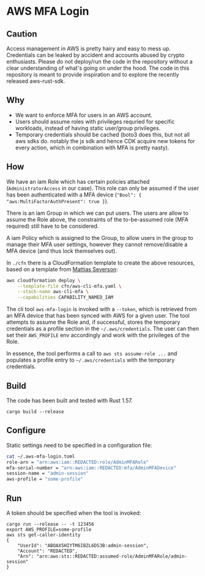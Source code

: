 # AWS MFA Login

## Caution

Access management in AWS is pretty hairy and easy to mess up. Credentials can be leaked by accident and accounts abused by crypto enthusiasts. Please do not deploy/run the code in the repository without a clear understanding of what's going on under the hood. The code in this repository is meant to provide inspiration and to explore the recently released aws-rust-sdk.

## Why

- We want to enforce MFA for users in an AWS account.
- Users should assume roles with privileges requried for specific workloads, instead of having static user/group privileges.
- Temporary credentials should be cached (boto3 does this, but not all aws sdks do. notably the js sdk and hence CDK acquire new tokens for every action, which in combination with MFA is pretty nasty).

## How

We have an iam Role which has certain policies attached (`AdministratorAccess` in our case). This role can only be assumed if the user has been authenticated with a MFA device (`"Bool": { "aws:MultiFactorAuthPresent": true }`).

There is an iam Group in which we can put users. The users are allow to assume the Role above, the constraints of the to-be-assumed role (MFA required) still have to be considered.

A iam Policy which is assigned to the Group, to allow users in the group to manage their MFA user settings, however they cannot remove/disable a MFA device (and thus lock themselves out).

In `./cfn` there is a CloudFormation template to create the above resources, based on a template from [Mattias Severson](https://blog.jayway.com/2017/11/22/aws-cli-mfa):

```bash
aws cloudformation deploy \
    --template-file cfn/aws-cli-mfa.yaml \
    --stack-name aws-cli-mfa \
    --capabilities CAPABILITY_NAMED_IAM
```

The cli tool `aws-mfa-login` is invoked with a `--token`, which is retrieved from an MFA device that has been synced with AWS for a given user. The tool attempts to assume the Role and, if successful, stores the temporary credentials as a profile section in the `~/.aws/credentials`. The user can then set their `AWS_PROFILE` env accordingly and work with the privileges of the Role.

In essence, the tool performs a call to `aws sts assume-role ...` and populates a profile entry to `~/.aws/credentials` with the temporary credentials.

## Build

The code has been built and tested with Rust 1.57.

```
cargo build --release
```

## Configure

Static settings need to be specified in a configuration file:

```bash
cat ~/.aws-mfa-login.toml
role-arn = "arn:aws:iam::REDACTED:role/AdminMFARole"
mfa-serial-number = "arn:aws:iam::REDACTED:mfa/AdminMFADevice"
session-name = "admin-session"
aws-profile = "some-profile"
```

## Run

A token should be specified when the tool is invoked:

```
cargo run --release -- -t 123456
export AWS_PROFILE=some-profile
aws sts get-caller-identity
{
    "UserId": "ABOAX5HIYTM6IBZL6DS3B:admin-session",
    "Account": "REDACTED",
    "Arn": "arn:aws:sts::REDACTED:assumed-role/AdminMFARole/admin-session"
}
```

